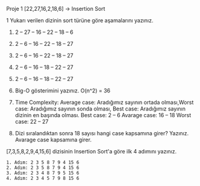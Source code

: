 Proje 1 [22,27,16,2,18,6] -> Insertion Sort

   1 Yukarı verilen dizinin sort türüne göre aşamalarını yazınız.

   1. 2 – 27 – 16 – 22 – 18 – 6
   2. 2 – 6 – 16 – 22 – 18 – 27
   3. 2 – 6 – 16 – 22 – 18 – 27
   4. 2 – 6 – 16 – 18 – 22 – 27
   5. 2 – 6 – 16 – 18 – 22 – 27

   2. Big-O gösterimini yazınız. O(n^2) = 36

   3. Time Complexity: Average case: Aradığımız sayının ortada olması,Worst case: Aradığımız sayının sonda olması, Best case: Aradığımız sayının dizinin en başında olması. Best case: 2 – 6 Avarage case: 16 – 18 Worst case: 22 – 27

   4. Dizi sıralandıktan sonra 18 sayısı hangi case kapsamına girer? Yazınız. Avarage case kapsamına girer.

[7,3,5,8,2,9,4,15,6] dizisinin Insertion Sort'a göre ilk 4 adımını yazınız.

    1. Adım: 2 3 5 8 7 9 4 15 6
    2. Adım: 2 3 5 8 7 9 4 15 6
    3. Adım: 2 3 4 8 7 9 5 15 6
    4. Adım: 2 3 4 5 7 9 8 15 6
